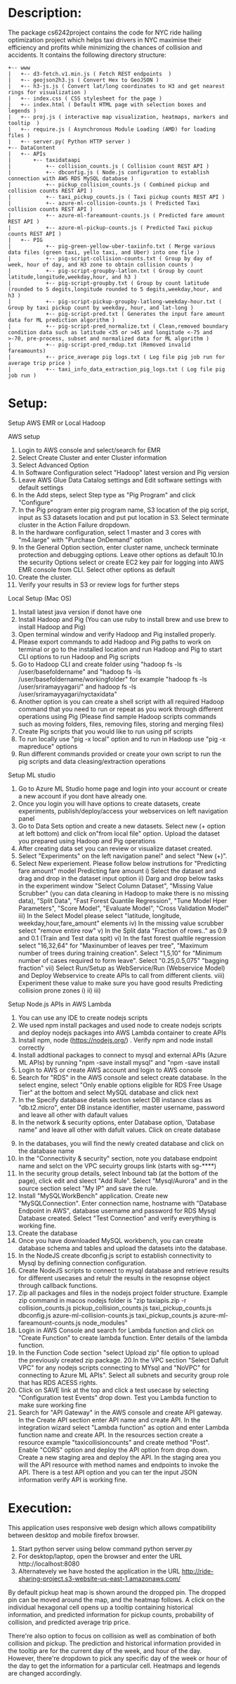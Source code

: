 # Description:
The package cs6242project contains the code for NYC ride hailing optimization project which helps taxi drivers in NYC maximise their efficiency and profits while minimizing the chances of collision and accidents.
It contains the following directory structure:

```
+-- www
|   +-- d3-fetch.v1.min.js ( Fetch REST endpoints  )
|   +-- geojson2h3.js ( Convert Hex to GeoJSON )
|   +-- h3-js.js ( Convert lat/long coordinates to H3 and get nearest rings for visualization )
|   +-- index.css ( CSS stylesheet for the page )
|   +-- index.html ( Default HTML page with selection boxes and legends )
|   +-- proj.js ( interactive map visualization, heatmaps, markers and tooltip  )
|   +-- require.js ( Asynchronous Module Loading (AMD) for loading files )
|   +-- server.py( Python HTTP server )
+-- DataContent
|   +-- APIs
|       +-- taxidataapi 
|           +-- collision_counts.js ( Collision count REST API ) 
|           +-- dbconfig.js ( Node.js configuration to establish connection with AWS RDS MySQL database )
|           +-- pickup_collision_counts.js ( Combined pickup and collision counts REST API )
|           +-- taxi_pickup_counts.js ( Taxi pickup counts REST API )
|           +-- azure-ml-collision-counts.js ( Predicted Taxi collision counts REST API )
|           +-- azure-ml-fareamount-counts.js ( Predicted fare amount REST API )
|           +-- azure-ml-pickup-counts.js ( Predicted Taxi pickup counts REST API )
|   +-- PIG
|           +-- pig-green-yellow-uber-taxiinfo.txt ( Merge various data files (green taxi, yello taxi, and Uber) into one file )
|           +-- pig-script-collision-counts.txt ( Group by day of week, hour of day, and H3 zone to obtain collision counts )
|           +-- pig-script-groupby-latlon.txt ( Group by count latitude,longitude,weekday,hour, and h3 )
|           +-- pig-script-groupby.txt ( Group by count latitude (rounded to 5 degits,longitude rounded to 5 degits,weekday,hour, and h3 )
|           +-- pig-script-pickup-groupby-latlong-weekday-hour.txt ( Group by taxi pickup count by weekday, hour, and lat-long )
|           +-- pig-script-pred.txt ( Generates the input fare amount data for ML prediction algorithm )
|           +-- pig-script-pred_normalize.txt ( Clean,removed boundary condition data such as latitude <35 or >45 and longitude <-75 and >-70, pre-process, subset and normalized data for ML algorithm )
|           +-- pig-script-pred_rmdup.txt (Removed invalid fareamounts)
|           +-- price_average pig logs.txt ( Log file pig job run for average trip price )
|           +-- taxi_info_data_extraction_pig_logs.txt ( Log file pig job run )
```
# Setup:

Setup AWS EMR or Local Hadoop

AWS setup

1. Login to AWS console and select/search for EMR
2. Select Create Cluster and enter Cluster information
3. Select Advanced Option 
4. In Software Configuration select "Hadoop" latest version and Pig version
5. Leave AWS Glue Data Catalog settings and Edit software settings with default settings
6. In the Add steps, select Step type as "Pig Program" and click "Configure"
7. In the Pig program enter pig program name, S3 location of the pig script, input as S3 datasets location and put put location in S3. Select terminate cluster in the Action Failure dropdown.
8. In the hardware configuration, select 1 master and 3 cores with "m4.large" with "Purchase OnDemand" option
9. In the General Option section, enter cluster name, uncheck terminate protection and debugging options. Leave other options as default
10.In the security Options select or create EC2 key pair for logging into AWS EMR console from CLI. Select other options as default
11. Create the cluster.
12. Verify your results in S3 or review logs for further steps

Local Setup (Mac OS)

1. Install latest java version if donot have one
2. Install Hadoop and Pig (You can use ruby to install brew and use brew to install Hadoop and Pig)
3. Open terminal window and verify Hadoop and Pig installed properly.
4. Please export commands to add Hadoop and Pig paths to work on terminal or go to the installed location and run Hadoop and Pig to start CLI options to run Hadoop and Pig scripts
5. Go to Hadoop CLI and create folder using "hadoop fs -ls /user/basefoldername" and "hadoop fs -ls /user/basefoldername/workingfolder" for example "hadoop fs -ls  /user/sriramayyagari/" and hadoop fs -ls  /user/sriramayyagari/nyctaxidata"
6. Another option is you can create a shell script with all required Hadoop command that you need to run or repeat as you work through different operations using Pig (Please find sample Hadoop scripts commands such as moving folders, files, removing files, storing and merging files)
7. Create Pig scripts that you would like to run using pif scripts
8. To run locally use "pig -x local" option and to run in Hadoop use "pig -x mapreduce" options
9. Run different commands provided or create your own script to run the pig scripts and data cleasing/extraction operations


Setup ML studio

1. Go to Azure ML Studio home page and login into your account or create a new account if you dont have already one.
2. Once you login you will have options to create datasets, create experiments, publish/deploy/access your webservices on left navigation panel
3. Go to Data Sets option and create a new datasets. Select new (+ option at left bottom) and click on"from local file" option. Upload the dataset you prepared using Hadoop and Pig operations
4. After creating data set you can review or visualize dataset created.
5. Select "Experiments" on the left navigation panel" and select "New (+)". 
6. Select New experiement. Please follow below instrutions for "Predicting fare amount" model 
 Predicting fare amount
  i) Select the dataset and drag and drop in the dataset input option
  ii) Darg and drop below tasks in the experiment window
    "Select Column Dataset", "Missing Value Scrubber" (you can data cleaning in Hadoop to make there is no missing data), "Split Data", "Fast Forest Quantile Regression", "Tune Model Hper Parameters", "Score Model", "Evaluate Model", "Cross Validation Model"
  iii) In the Select Model please select "latitude, longitude, weekday,hour,fare_amount" elements
  iv) In the missing value scrubber select "remove entire row"
  v) In the Split data "Fraction of rows.." as 0.9 and 0.1 (Train and Test data spit)
  vi) In the fast forest qualtile regression select "16,32,64" for "Maxinumber of leaves per tree", "Maximum number of trees during training creation". Select "1,5,10" for "Minimum number of cases required to form leave". Select "0.25,0.5,075" "bagging fraction" 
  vii) Select Run/Setup as WebService/Run (Webservice Model) and Deploy Webservice to create APIs to call from different clients.
  viii) Experiment these value to make sure you have good results
 Predicting collision prone zones
  i)
  ii)
  iii)

Setup Node.js APIs in AWS Lambda
 1) You can use any IDE to create nodejs scripts
 2) We used npm install packages and used node to create nodejs scripts and deploy nodejs packages into AWS Lambda container to create APIs
 3) Install npm, node (https://nodejs.org/) . Verify npm and node install correctly
 4) Install addtional packages to connect to mysql and external APIs (Azure ML APIs) by running "npm -save install mysql" and "npm -save install 
 5) Login to AWS or create AWS account and login to AWS console
 6) Search for "RDS" in the AWS console and select create database. In the select engine, select "Only enable options eligible for RDS Free Usage Tier" at the bottom and select MySQL database and click next
 7) In the Specify database details section select DB instance class as "db.t2.micro", enter DB instance identifier, master username, password and leave all other with dafault values
 8) In the network & security options, enter Database option, 'Database name" and leave all other with dafult values. Click on create database
 9. In the databases, you will find the newly created database and click on the database name
 10. In the "Connectivity & security" section, note you database endpoint name and selct on the VPC secuirty groups link (starts with sg-****)
 11. In the security group details, select Inbound tab (at the bottom of the page), click edit and sleect "Add Rule". Select "Mysql/Aurora" and in the source section select "My IP" and save the rule.
 12. Install "MySQLWorkBench" application. Create new "MySQLConnection". Enter connection name, hostname with "Database Endpoint in AWS", database username and password for RDS Mysql Database created. Select "Test Connection" and verify everything is working fine.
 13. Create the database
 14. Once you have downloaded MySQL workbench, you can create database schema and tables and upload the datasets into the database.
 15. In the NodeJS create dbconfig.js script to establish connectivity to Mysql by defining connection configuration.
 16. Create NodeJS scripts to connect to mysql database and retrieve results for different usecases and retulr the results in the resopnse object through callback functions.
 17. Zip all packages and files in the nodejs project folder structure. Example zip command in macos nodejs folder is "zip taxiapis.zip -r collision_counts.js pickup_collision_counts.js taxi_pickup_counts.js dbconfig.js azure-ml-collision-counts.js taxi_pickup_counts.js azure-ml-fareamount-counts.js node_modules"
 18. Login in AWS Console and search for Lambda function and click on "Create Function" to create lambda function. Enter details of the lambda function.
 19. In the Function Code section "select Upload zip" file option to upload the previously created zip package.
 20.In the VPC section "Select Dafult VPC" for any nodejs scripts connecting to MYsql and "NoVPC" for connecting to Azure ML APIs". Select all subnets and security group role that has RDS ACESS rights.
 21. Click on SAVE link at the top and click a test usecase by selecting "Configuration test Events" drop down.  Test you Lambda function to make sure working fine
 22. Search for "API Gateway" in the AWS console and create API gateway. In the Create API section enter API name and create API. In the integration wizard select "Lambda function" as option and enter Lambda function name and create API. In the resources section create a resource example "taxicollisioncounts" and create method "Post". Enable "CORS" option and deploy the API option from drop down. Create a new staging area and deploy the API. In the staging area you will the API resource with method names and endpoints to invoke the API. There is a test API option and you can ter the input JSON information verify API is working fine. 

 
 
# Execution:

This application uses responsive web design which allows compatibility between desktop and mobile firefox browser.

1. Start python server using below command
    python server.py
2. For desktop/laptop, open the browser and enter the URL http://localhost:8080 
3. Alternatevely we have hosted the application in the URL http://ride-sharing-project.s3-website-us-east-1.amazonaws.com/

By default pickup heat map is shown around the dropped pin. The dropped pin can be moved around the map, and the heatmap follows. 
A click on the individual hexagonal cell opens up a tooltip containing historical information, and predicted information for 
pickup counts, probability of collision, and predicted average trip price. 

There're also option to focus on collision as well as combination of both collision and pickup. The prediction and historical information provided in the tooltip are for the current day of the week, and hour of the day. However, there're dropdown to pick any specific day of the week or hour of the day to get the information for a particular cell. Heatmaps and legends are changed accordingly. 

